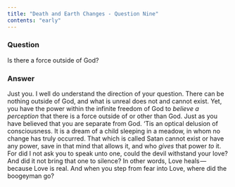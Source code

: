 ```yaml
---
title: "Death and Earth Changes - Question Nine"
contents: "early"
---
```


### Question

Is there a force outside of God?

### Answer

Just you. I well do understand the direction of your question. There can
be nothing outside of God, and what is unreal does not and cannot exist.
Yet, you have the power within the infinite freedom of God to *believe a
perception* that there is a force outside of or other than God. Just as
you have believed that you are separate from God. ‘Tis an optical
delusion of consciousness. It is a dream of a child sleeping in a
meadow, in whom no change has truly occurred. That which is called Satan
cannot exist or have any power, save in that mind that allows it, and
who *gives* that power *to* it. For did I not ask you to speak unto one,
could the devil withstand your love? And did it not bring that one to
silence? In other words, Love heals — because Love is real. And when you
step from fear into Love, where did the boogeyman go?

